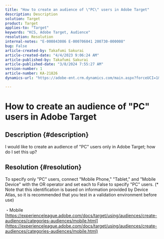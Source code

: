 ```yaml
---
title: "How to create an audience of \"PC\" users in Adobe Target"
description: Description
solution: Target
product: Target
applies-to: "Target"
keywords: "KCS, Adobe Target, Audience"
resolution: Resolution
internal-notes: "E-000843086 E-000706041 200730-000008"
bug: False
article-created-by: Takafumi Sakurai
article-created-date: "4/4/2023 9:06:24 AM"
article-published-by: Takafumi Sakurai
article-published-date: "3/8/2024 7:55:27 AM"
version-number: 1
article-number: KA-21826
dynamics-url: "https://adobe-ent.crm.dynamics.com/main.aspx?forceUCI=1&pagetype=entityrecord&etn=knowledgearticle&id=e3ecdcf4-c7d2-ed11-a7c7-6045bd006ce9"

---
```

# How to create an audience of "PC" users in Adobe Target

## Description {#description}

I would like to create an audience of "PC" users only in Adobe Target; how do I set this up?

## Resolution {#resolution}


To specify only "PC" users, connect "Mobile Phone," "Tablet," and "Mobile Device" with the OR operator and set each to False to specify "PC" users. (\* Note that this identification is based on information provided by Device Atlas, so it is recommended that you test in a validation environment before use)

・Mobile
[https://experienceleague.adobe.com/docs/target/using/audiences/create-audiences/categories-audiences/mobile.html](https://experienceleague.adobe.com/docs/target/using/audiences/create-audiences/categories-audiences/mobile.html)


